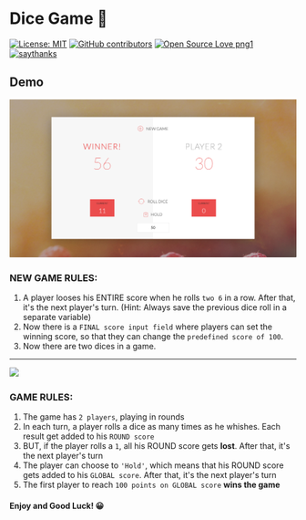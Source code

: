 # Dice Game 🎲

[![License: MIT](https://img.shields.io/badge/License-MIT-yellow.svg)](https://opensource.org/licenses/MIT) [![GitHub contributors](https://img.shields.io/github/contributors/Naereen/StrapDown.js.svg)](https://GitHub.com/Naereen/StrapDown.js/graphs/contributors/) [![Open Source Love png1](https://badges.frapsoft.com/os/v1/open-source.png?v=103)](https://github.com/ellerbrock/open-source-badges/) [![saythanks](https://img.shields.io/badge/say-thanks-ff69b4.svg)](https://saythanks.io/to/kennethreitz)


## Demo

![](new-game-rules.png)

### NEW GAME RULES:

1. A player looses his ENTIRE score when he rolls ```two 6``` in a row. After that, it's the next player's turn. (Hint: Always save the previous dice roll in a separate variable)
2. Now there is a ```FINAL score input field``` where players can set the winning score, so that they can change the ```predefined score of 100```. 
3. Now there are two dices in a game.

----------


![](dice-game-demo.png)

### GAME RULES:

1. The game has ```2 players```, playing in rounds
2. In each turn, a player rolls a dice as many times as he whishes. Each result get added to his ```ROUND score```
3. BUT, if the player rolls a ```1```, all his ROUND score gets **lost**. After that, it's the next player's turn
4. The player can choose to ```'Hold'```, which means that his ROUND score gets added to his ```GLOBAL score```. After that, it's the next player's turn
5. The first player to reach ```100 points on GLOBAL score``` **wins the game**

#### Enjoy and Good Luck! 😀





